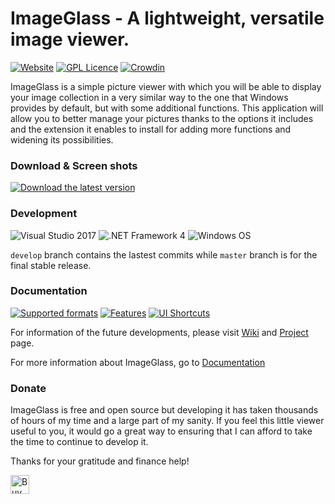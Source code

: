 ImageGlass - A lightweight, versatile image viewer.
===

[![Website](https://img.shields.io/badge/www-imageglass.org-0099BC.svg?maxAge=3600)](http://www.imageglass.org)
[![GPL Licence](https://img.shields.io/badge/license-GPLv3-green.svg?maxAge=3600)](https://github.com/d2phap/ImageGlass/blob/master/LICENSE)
[![Crowdin](https://d322cqt584bo4o.cloudfront.net/imageglass/localized.svg)](https://crowdin.com/project/imageglass)


ImageGlass is a simple picture viewer with which you will be able to display your image collection in a very similar way to the one that Windows provides by default, but with some additional functions. This application will allow you to better manage your pictures thanks to the options it includes and the extension it enables to install for adding more functions and widening its possibilities.


### Download & Screen shots
[![Download the latest version](https://img.shields.io/badge/ImageGlass-3.5.9.17-orange.svg?maxAge=3600)](http://www.imageglass.org/download)




### Development
![Visual Studio 2017](https://img.shields.io/badge/IDE-Visual%20Studio%202017-964ad4.svg?maxAge=3600)
![.NET Framework 4](https://img.shields.io/badge/.NET-Framework%204-lightgrey.svg?maxAge=3600)
![Windows OS](https://img.shields.io/badge/OS-Windows%207+-00adef.svg?maxAge=3600)

```develop``` branch contains the lastest commits while ```master``` branch is for the final stable release.



### Documentation
[![Supported formats](https://img.shields.io/badge/supported%20formats-30+-brightgreen.svg?maxAge=3600)](http://www.imageglass.org/documentation/supported-formats)
[![Features](https://img.shields.io/badge/docs-Features-brightgreen.svg?maxAge=3600)](http://wwwimageglass.org/documentation/features)
[![UI Shortcuts](https://img.shields.io/badge/docs-UI%20Shortcuts-brightgreen.svg?maxAge=3600)](http://wwwimageglass.org/documentation/ui-shortcuts-reference)


For information of the future developments, please visit [Wiki](https://github.com/d2phap/ImageGlass/wiki) and [Project](https://github.com/d2phap/ImageGlass/projects) page. 

For more information about ImageGlass, go to [Documentation](http://www.imageglass.org/documentation)




### Donate
ImageGlass is free and open source but developing it has taken thousands of hours of my time and a large part of my sanity. If you feel this little viewer useful to you, it would go a great way to ensuring that I can afford to take the time to continue to develop it.

Thanks for your gratitude and finance help!

<a href="https://www.paypal.me/d2phap" target="_blank" title="Buy me a beer?">
<img src="https://img.shields.io/badge/PayPal-Donate%20$10%20-009be1.svg?maxAge=3600" height="30" alt="Buy me a beer?">
</a>
